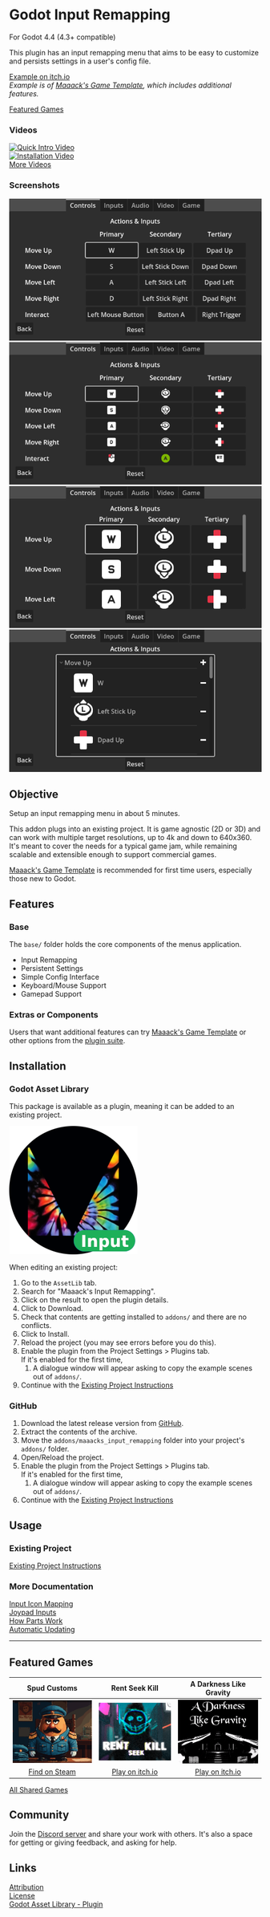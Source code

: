 # Godot Input Remapping
For Godot 4.4 (4.3+ compatible)

This plugin has an input remapping menu that aims to be easy to customize and persists settings in a user's config file.

[Example on itch.io](https://maaack.itch.io/godot-game-template)  
_Example is of [Maaack's Game Template](https://github.com/Maaack/Godot-Game-Template), which includes additional features._

[Featured Games](#featured-games)  

### Videos

[![Quick Intro Video](https://img.youtube.com/vi/U9CB3vKINVw/hqdefault.jpg)](https://youtu.be/U9CB3vKINVw)  
[![Installation Video](https://img.youtube.com/vi/-QWJnZ8bVdk/hqdefault.jpg)](https://youtu.be/-QWJnZ8bVdk)  
[More Videos](/addons/maaacks_input_remapping/docs/Videos.md)

### Screenshots

![Key Rebinding](/addons/maaacks_input_remapping/media/screenshot-6-input-list-3.png)  
![Key Rebinding Small Icons](/addons/maaacks_input_remapping/media/screenshot-6-input-list-2.png)  
![Key Rebinding Icons](/addons/maaacks_input_remapping/media/screenshot-6-input-list-1.png)  
![Key Rebinding Input Tree](/addons/maaacks_input_remapping/media/screenshot-6-input-tree-4.png)  

## Objective

Setup an input remapping menu in about 5 minutes.

This addon plugs into an existing project. It is game agnostic (2D or 3D) and can work with multiple target resolutions, up to 4k and down to 640x360. It's meant to cover the needs for a typical game jam, while remaining scalable and extensible enough to support commercial games.

[Maaack's Game Template](https://github.com/Maaack/Godot-Game-Template) is recommended for first time users, especially those new to Godot.  

## Features

### Base

The `base/` folder holds the core components of the menus application.

-   Input Remapping
-   Persistent Settings
-   Simple Config Interface
-   Keyboard/Mouse Support
-   Gamepad Support

### Extras or Components

Users that want additional features can try [Maaack's Game Template](https://github.com/Maaack/Godot-Game-Template) or other options from the [plugin suite](/addons/maaacks_input_remapping/docs/PluginSuite.md).  


## Installation

### Godot Asset Library
This package is available as a plugin, meaning it can be added to an existing project. 

![Package Icon](/addons/maaacks_input_remapping/media/input_remapping-icon-black-transparent-256x256.png)  

When editing an existing project:

1.  Go to the `AssetLib` tab.
2.  Search for "Maaack's Input Remapping".
3.  Click on the result to open the plugin details.
4.  Click to Download.
5.  Check that contents are getting installed to `addons/` and there are no conflicts.
6.  Click to Install.
7.  Reload the project (you may see errors before you do this).
8.  Enable the plugin from the Project Settings > Plugins tab.  
    If it's enabled for the first time,
    1.  A dialogue window will appear asking to copy the example scenes out of `addons/`.
9.  Continue with the [Existing Project Instructions](/addons/maaacks_input_remapping/docs/ExistingProject.md)  


### GitHub


1.  Download the latest release version from [GitHub](https://github.com/Maaack/Godot-Input-Remapping/releases/latest).  
2.  Extract the contents of the archive.
3.  Move the `addons/maaacks_input_remapping` folder into your project's `addons/` folder.  
4.  Open/Reload the project.  
5.  Enable the plugin from the Project Settings > Plugins tab.  
    If it's enabled for the first time,
    1.  A dialogue window will appear asking to copy the example scenes out of `addons/`.
6.  Continue with the [Existing Project Instructions](/addons/maaacks_input_remapping/docs/ExistingProject.md) 


## Usage

### Existing Project

[Existing Project Instructions](/addons/maaacks_input_remapping/docs/ExistingProject.md)  
   
### More Documentation

[Input Icon Mapping](/addons/maaacks_input_remapping/docs/InputIconMapping.md)  
[Joypad Inputs](/addons/maaacks_input_remapping/docs/JoypadInputs.md)  
[How Parts Work](/addons/maaacks_input_remapping/docs/HowPartsWork.md)  
[Automatic Updating](/addons/maaacks_input_remapping/docs/AutomaticUpdating.md)  

---

## Featured Games

| Spud Customs | Rent Seek Kill  | A Darkness Like Gravity  |  
| :-------:| :-------: | :-------: |
![Spud Customs](/addons/maaacks_input_remapping/media/thumbnail-game-spud-customs.png)  |  ![Rent-Seek-Kill](/addons/maaacks_input_remapping/media/thumbnail-game-rent-seek-kill.png)  |  ![A Darkness Like Gravity](/addons/maaacks_input_remapping/media/thumbnail-game-a-darkness-like-gravity.png)  |
[Find on Steam](https://store.steampowered.com/app/3291880/Spud_Customs/) | [Play on itch.io](https://xandruher.itch.io/rent-seek-kill)  |  [Play on itch.io](https://maaack.itch.io/a-darkness-like-gravity)  |


[All Shared Games](/addons/maaacks_input_remapping/docs/GamesMade.md)  


## Community

Join the [Discord server](https://discord.gg/AyZrJh5AMp ) and share your work with others. It's also a space for getting or giving feedback, and asking for help. 
 

## Links
[Attribution](/addons/maaacks_input_remapping/ATTRIBUTION.md)  
[License](/addons/maaacks_input_remapping/LICENSE.txt)  
[Godot Asset Library - Plugin](https://godotengine.org/asset-library/asset/4051) 
